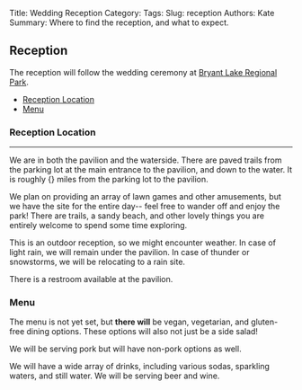 Title: Wedding Reception
Category: 
Tags: 
Slug: reception
Authors: Kate
Summary: Where to find the reception, and what to expect.


## Reception 

The reception will follow the wedding ceremony at [Bryant Lake Regional Park](https://threeriversparks.org/location/bryant-lake-regional-park).

<!-- MarkdownTOC -->

- [Reception Location](#reception-location)
- [Menu](#menu)

<!-- /MarkdownTOC -->

<a name="reception-location"></a>
### Reception Location

---

We are in both the pavilion and the waterside. There are paved trails from the parking lot at the main entrance to the pavilion, and down to the water. It is roughly {} miles from the parking lot to the pavilion.

We plan on providing an array of lawn games and other amusements, but we have the site for the entire day-- feel free to wander off and enjoy the park! There are trails, a sandy beach, and other lovely things you are entirely welcome to spend some time exploring.

This is an outdoor reception, so we might encounter weather. In case of light rain, we will remain under the pavilion. In case of thunder or snowstorms, we will be relocating to a rain site. 


There is a restroom available at the pavilion. 


<a name="menu"></a>
### Menu

The menu is not yet set, but **there will** be vegan, vegetarian, and gluten-free dining options. These options will also not just be a side salad! 


We will be serving pork but will have non-pork options as well. 


We will have a wide array of drinks, including various sodas, sparkling waters, and still water. We will be serving beer and wine. 





